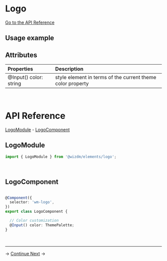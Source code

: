 <!-- toc: docs/reference.json -->

# Logo
[Go to the API Reference](#api-reference)


## Usage example



## Attributes

| **Properties**                     | **Description**                                                           |
| :--------------------------------- | :------------------------------------------------------------------------ |
| @Input() color: string             | style element in terms of the current theme color property                |
  
&nbsp;  

# API Reference
[LogoModule](#logomodule) - [LogoComponent](#logocomponent)

## LogoModule
```typescript
import { LogoModule } from '@wizdm/elements/logo';
```
&nbsp;

## LogoComponent
```typescript

@Component({
  selector: 'wm-logo',
})
export class LogoComponent {

  // Color customization 
  @Input() color: ThemePalette;
}


```

&nbsp;

--- 


->
[Continue Next](docs/toc?go=next) 
-> 
